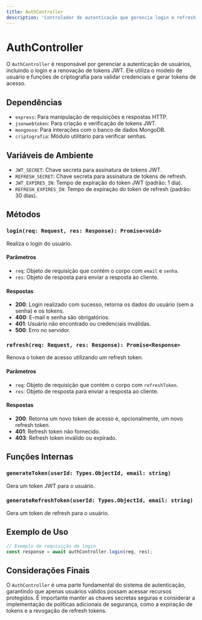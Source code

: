 ```yaml
---
title: AuthController
description: 'Controlador de autenticação que gerencia login e refresh de tokens.'
---
```


# AuthController

O `AuthController` é responsável por gerenciar a autenticação de usuários, incluindo o login e a renovação de tokens JWT. Ele utiliza o modelo de usuário e funções de criptografia para validar credenciais e gerar tokens de acesso.

## Dependências

- `express`: Para manipulação de requisições e respostas HTTP.
- `jsonwebtoken`: Para criação e verificação de tokens JWT.
- `mongoose`: Para interações com o banco de dados MongoDB.
- `criptografia`: Módulo utilitário para verificar senhas.

## Variáveis de Ambiente

- `JWT_SECRET`: Chave secreta para assinatura de tokens JWT.
- `REFRESH_SECRET`: Chave secreta para assinatura de tokens de refresh.
- `JWT_EXPIRES_IN`: Tempo de expiração do token JWT (padrão: 1 dia).
- `REFRESH_EXPIRES_IN`: Tempo de expiração do token de refresh (padrão: 30 dias).

## Métodos

### `login(req: Request, res: Response): Promise<void>`

Realiza o login do usuário.

#### Parâmetros

- `req`: Objeto de requisição que contém o corpo com `email` e `senha`.
- `res`: Objeto de resposta para enviar a resposta ao cliente.

#### Respostas

- **200**: Login realizado com sucesso, retorna os dados do usuário (sem a senha) e os tokens.
- **400**: E-mail e senha são obrigatórios.
- **401**: Usuário não encontrado ou credenciais inválidas.
- **500**: Erro no servidor.

### `refresh(req: Request, res: Response): Promise<Response>`

Renova o token de acesso utilizando um refresh token.

#### Parâmetros

- `req`: Objeto de requisição que contém o corpo com `refreshToken`.
- `res`: Objeto de resposta para enviar a resposta ao cliente.

#### Respostas

- **200**: Retorna um novo token de acesso e, opcionalmente, um novo refresh token.
- **401**: Refresh token não fornecido.
- **403**: Refresh token inválido ou expirado.

## Funções Internas

### `generateToken(userId: Types.ObjectId, email: string)`

Gera um token JWT para o usuário.

### `generateRefreshToken(userId: Types.ObjectId, email: string)`

Gera um token de refresh para o usuário.

## Exemplo de Uso

```javascript
// Exemplo de requisição de login
const response = await authController.login(req, res);
```

## Considerações Finais

O `AuthController` é uma parte fundamental do sistema de autenticação, garantindo que apenas usuários válidos possam acessar recursos protegidos. É importante manter as chaves secretas seguras e considerar a implementação de políticas adicionais de segurança, como a expiração de tokens e a revogação de refresh tokens.